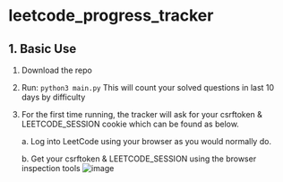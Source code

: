 
# leetcode_progress_tracker
## 1. Basic Use
1. Download the repo
2. Run: `python3 main.py` This will count your solved questions in last 10 days by difficulty
3. For the first time running, the tracker will ask for your csrftoken & LEETCODE_SESSION cookie which can be found as below.
   
   a. Log into LeetCode using your browser as you would normally do.
   
   b. Get your csrftoken & LEETCODE_SESSION using the browser inspection tools
   ![image](https://user-images.githubusercontent.com/83200994/135570856-6b61d9dc-88a8-417b-8b28-1d67ece4205c.png)


